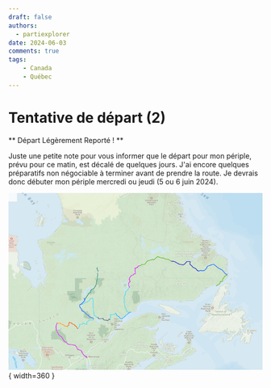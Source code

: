```yaml
---
draft: false
authors:
  - partiexplorer
date: 2024-06-03
comments: true
tags:
    - Canada
    - Québec
---
```


# Tentative de départ (2)

** Départ Légèrement Reporté ! **

Juste une petite note pour vous informer que le départ pour mon périple, prévu pour ce matin, est décalé de quelques jours. J'ai encore quelques préparatifs non négociable à terminer avant de prendre la route. Je devrais donc débuter mon périple mercredi ou jeudi (5 ou 6 juin 2024).

![Itinéraire](/assets/images/blog/itineraire001.png){ width=360 }
